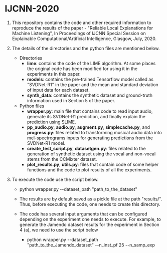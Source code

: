 # IJCNN-2020

1. This repository contains the code and other required information to reproduce the results of the paper - "Reliable Local Explanations for Machine Listening", In Proceedings of IJCNN Special Session on Explainable Computational/Artificial Intelligence, Glasgow, July, 2020.

2. The details of the directories and the python files are mentioned below.
   - Directories
     - **lime**: contains the code of the LIME algorithm. At some places the original code has been modified for using it in the    experiments in this paper. 
     - **models**: contains the pre-trained Tensorflow model called as "SVDNet-R1" in the paper and the mean and standard deviation of input data for each dataset.
     - **synth_data**: contains the synthetic dataset and ground-truth information used in Section 5 of the paper. 
   - Python files
     - **wrapper.py**: main file that contains code to read input audio, generate its SVDNet-R1 prediction, and finally explain the prediction using SLIME.
     - **pp_audio.py**, **audio.py**, **augment.py**, **simplecache.py**, and **progress.py**: files related to transforming musical audio data into mel-spectrograms inputs for generating predictions from the SVDNet-R1 model.
     - **create_test_script.py**, **datasetgen.py**: files related to the generation of synthetic dataset using the vocal and non-vocal stems from the CCMixter dataset.
     - **plot_results.py**, **utils.py**: files that contain code of some helper functions and the code to plot results of all the experiments.

3. To execute the code use the script below.

   - python wrapper.py --dataset_path "path_to_the_dataset"
  
   - The results are by default saved as a pickle file at the path "results/". Thus, before executing the code, one needs to create this directory.
   - The code has several input arguments that can be configured depending on the experiment one needs to execute. For example, to generate the Jamendo dataset results for the experiment in Section 4 (a), we need to use the script below
     - python wrapper.py --dataset_path "path_to_the_Jamendo_dataset" --n_inst_pf 25 --n_samp_exp
   
